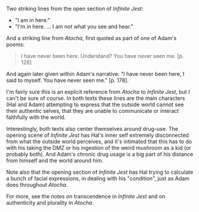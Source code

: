 Two striking lines from the open section of *Infinite Jest*:

- "I am in here." 
- "I'm in here. ... I am not what you see and hear."

And a striking line from *Atocha*, first quoted as part of one of Adam's poems:

> I have never been here.
> Understand?
> You have never seen me. [p. 128]

And again later given within Adam's narrative: "I have never been here, I said to myself. You have never seen me." [p. 178].

I'm fairly sure this is an explicit reference from *Atocha* to *Infinite Jest*, but I can't be sure of course. In both texts these lines are the main characters (Hal and Adam) attempting to express that the outside world cannot see their authentic selves, that they are unable to communicate or interact faithfully with the world.

Interestingly, both texts also center themselves around drug-use. The opening scene of *Infinite Jest* has Hal's inner self extremely disconnected from what the outside world perceives, and it's intimated that this has to do with his taking the DMZ or his ingestion of the weird mushroom as a kid (or probably both). And Adam's chronic drug usage is a big part of his distance from himself and the world around him.

Note also that the opening section of *Infinite Jest* has Hal trying to calculate a bunch of facial expressions, in dealing with his "condition", just as Adam does throughout *Atocha*.

For more, see the notes on transcendence in *Infinite Jest* and on authenticity and plurality in *Atocha*.
